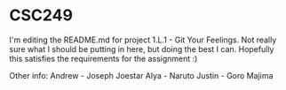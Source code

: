 # CSC249

I'm editing the README.md for project 1.L.1 - Git Your Feelings. 
Not really sure what I should be putting in here, but doing the best I can.
Hopefully this satisfies the requirements for the assignment :)

Other info:
Andrew - Joseph Joestar
Alya - Naruto
Justin - Goro Majima
